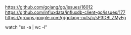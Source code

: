 https://github.com/golang/go/issues/16012
https://github.com/influxdata/influxdb-client-go/issues/177
https://groups.google.com/g/golang-nuts/c/sP3DBLZMyFg

watch "ss -a | wc -l"